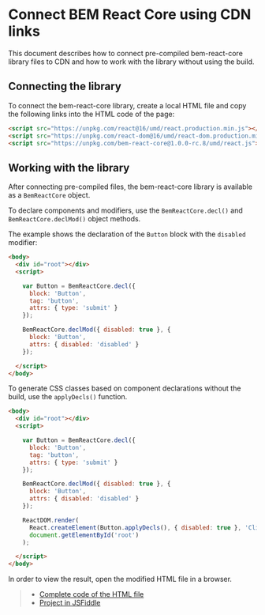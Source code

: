 # Connect BEM React Core using CDN links

This document describes how to connect pre-compiled bem-react-core library files to CDN and how to work with the library without using the build.

## Connecting the library

To connect the bem-react-core library, create a local HTML file and copy the following links into the HTML code of the page:

```html
<script src="https://unpkg.com/react@16/umd/react.production.min.js"></script>
<script src="https://unpkg.com/react-dom@16/umd/react-dom.production.min.js"></script>
<script src="https://unpkg.com/bem-react-core@1.0.0-rc.8/umd/react.js"></script>
```

## Working with the library

After connecting pre-compiled files, the bem-react-core library is available as a `BemReactCore` object.

To declare components and modifiers, use the `BemReactCore.decl()` and `BemReactCore.declMod()` object methods.

The example shows the declaration of the `Button` block with the `disabled` modifier:

```html
<body>
  <div id="root"></div>
  <script>

    var Button = BemReactCore.decl({
      block: 'Button',
      tag: 'button',
      attrs: { type: 'submit' }
    });

    BemReactCore.declMod({ disabled: true }, {
      block: 'Button',
      attrs: { disabled: 'disabled' }
    });

  </script>
</body>
```

To generate CSS classes based on component declarations without the build, use the `applyDecls()` function.

```html
<body>
  <div id="root"></div>
  <script>

    var Button = BemReactCore.decl({
      block: 'Button',
      tag: 'button',
      attrs: { type: 'submit' }
    });

    BemReactCore.declMod({ disabled: true }, {
      block: 'Button',
      attrs: { disabled: 'disabled' }
    });

    ReactDOM.render(
      React.createElement(Button.applyDecls(), { disabled: true }, 'Click me!'),
      document.getElementById('root')
    );

  </script>
</body>
```

In order to view the result, open the modified HTML file in a browser.

> * [Complete code of the HTML file](https://gist.github.com/innabelaya/72a611a67d151e6eda6d942c94f21bdc)
> * [Project in JSFiddle](http://jsfiddle.net/awinogradov/ek5esy89/)
